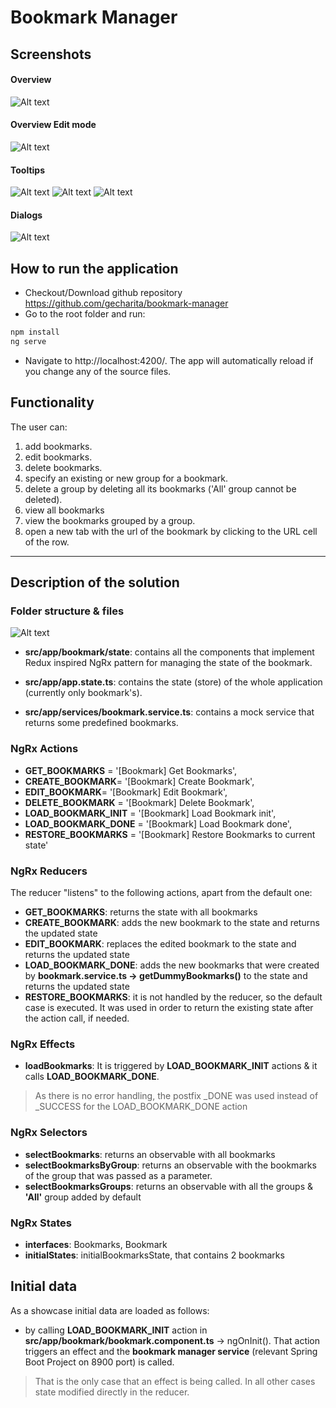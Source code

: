 # Bookmark Manager

## Screenshots

#### Overview
![Alt text](./src/assets/screenshots/b1-all.png?raw=true "Overview")
#### Overview Edit mode
![Alt text](./src/assets/screenshots/b2-all-edit.png?raw=true "Overview Edit mode")
#### Tooltips
![Alt text](./src/assets/screenshots/b3.png?raw=true "Tooltip Groups")
![Alt text](./src/assets/screenshots/b4.png?raw=true "Tooltip Actions")
![Alt text](./src/assets/screenshots/b5.png?raw=true "Tooltip Create")
#### Dialogs
![Alt text](./src/assets/screenshots/b6.png?raw=true "Dialog Create")


## How to run the application

- Checkout/Download github repository https://github.com/gecharita/bookmark-manager
- Go to the root folder and run: 
```sh
npm install
ng serve
```

 - Navigate to http://localhost:4200/. The app will automatically reload if you change any of the source files.

## Functionality

The user can:
1. add bookmarks.
1. edit bookmarks.
1. delete bookmarks.
1. specify an existing or new group for a bookmark.
1. delete a group by deleting all its bookmarks ('All' group cannot be deleted).
1. view all bookmarks
1. view the bookmarks grouped by a group.
1. open a new tab with the url of the bookmark by clicking to the URL cell of the row.
 
---
## Description of the solution

### Folder structure & files
![Alt text](./src/assets/screenshots/b-folder-structure.png?raw=true "Dialog Edit")



- **src/app/bookmark/state**: contains all the components that implement Redux inspired NgRx pattern for managing the state of the bookmark.

- **src/app/app.state.ts**: contains the state (store) of the whole application (currently only bookmark's).

- **src/app/services/bookmark.service.ts**: contains a mock service that returns some predefined bookmarks.

### NgRx Actions
- **GET_BOOKMARKS** = '[Bookmark] Get Bookmarks',
- **CREATE_BOOKMARK**= '[Bookmark] Create Bookmark',
- **EDIT_BOOKMARK**= '[Bookmark] Edit Bookmark',
- **DELETE_BOOKMARK** = '[Bookmark] Delete Bookmark',
- **LOAD_BOOKMARK_INIT** = '[Bookmark] Load Bookmark init',
- **LOAD_BOOKMARK_DONE** = '[Bookmark] Load Bookmark done',
- **RESTORE_BOOKMARKS** = '[Bookmark] Restore Bookmarks to current state'

### NgRx Reducers
The reducer "listens" to the following actions, apart from the default one:

- **GET_BOOKMARKS**: returns the state with all bookmarks
- **CREATE_BOOKMARK**: adds the new bookmark to the state and returns the updated state
- **EDIT_BOOKMARK**: replaces the edited bookmark to the state and returns the updated state
- **LOAD_BOOKMARK_DONE**:  adds the new bookmarks that were created by **bookmark.service.ts -> getDummyBookmarks()** to the state and returns the updated state
- **RESTORE_BOOKMARKS**: it is not handled by the reducer, so the default case is executed. It was used in order to return the existing state after the action call, if needed.

### NgRx Effects

- **loadBookmarks**: It is triggered by **LOAD_BOOKMARK_INIT** actions & it calls **LOAD_BOOKMARK_DONE**.
> As there is no error handling, the postfix _DONE was used instead of _SUCCESS for the LOAD_BOOKMARK_DONE action

### NgRx Selectors 
- **selectBookmarks**: returns an observable with all bookmarks
- **selectBookmarksByGroup**: returns an observable with the bookmarks of the group that was passed as a parameter.
- **selectBookmarksGroups**: returns an observable with all the groups & **'All'** group added by default

### NgRx States
- **interfaces**: Bookmarks, Bookmark
- **initialStates**: initialBookmarksState, that contains 2 bookmarks

## Initial data
As a showcase initial data are loaded as follows:
- by calling **LOAD_BOOKMARK_INIT** action in **src/app/bookmark/bookmark.component.ts** -> ngOnInit(). That action triggers an effect and the **bookmark manager service** (relevant Spring Boot Project on 8900 port) is called.
> That is the only case that an effect is being called. In all other cases state modified directly in the reducer.
